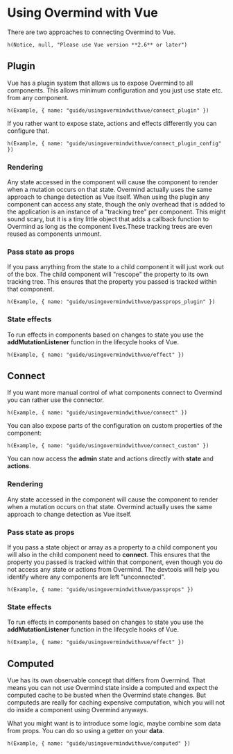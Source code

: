 # Using Overmind with Vue

There are two approaches to connecting Overmind to Vue.

```marksy
h(Notice, null, "Please use Vue version **2.6** or later")
```

## Plugin

Vue has a plugin system that allows us to expose Overmind to all components. This allows minimum configuration and you just use state etc. from any component.

```marksy
h(Example, { name: "guide/usingovermindwithvue/connect_plugin" })
```

If you rather want to expose state, actions and effects differently you can configure that.

```marksy
h(Example, { name: "guide/usingovermindwithvue/connect_plugin_config" })
```

### Rendering
Any state accessed in the component will cause the component to render when a mutation occurs on that state. Overmind actually uses the same approach to change detection as Vue itself. When using the plugin any component can access any state, though the only overhead that is added to the application is an instance of a "tracking tree" per component. This might sound scary, but it is a tiny little object that adds a callback function to Overmind as long as the component lives.These tracking trees are even reused as components unmount.

### Pass state as props

If you pass anything from the state to a child component it will just work out of the box. The child component will "rescope" the property to its own tracking tree. This ensures that the property you passed is tracked within that component.

```marksy
h(Example, { name: "guide/usingovermindwithvue/passprops_plugin" })
```

### State effects

To run effects in components based on changes to state you use the **addMutationListener** function in the lifecycle hooks of Vue.

```marksy
h(Example, { name: "guide/usingovermindwithvue/effect" })
```

## Connect

If you want more manual control of what components connect to Overmind you can rather use the connector.

```marksy
h(Example, { name: "guide/usingovermindwithvue/connect" })
```

You can also expose parts of the configuration on custom properties of the component:

```marksy
h(Example, { name: "guide/usingovermindwithvue/connect_custom" })
```

You can now access the **admin** state and actions directly with **state** and **actions**.


### Rendering
Any state accessed in the component will cause the component to render when a mutation occurs on that state. Overmind actually uses the same approach to change detection as Vue itself.

### Pass state as props

If you pass a state object or array as a property to a child component you will also in the child component need to **connect**. This ensures that the property you passed is tracked within that component, even though you do not access any state or actions from Overmind. The devtools will help you identify where any components are left "unconnected".

```marksy
h(Example, { name: "guide/usingovermindwithvue/passprops" })
```

### State effects

To run effects in components based on changes to state you use the **addMutationListener** function in the lifecycle hooks of Vue.

```marksy
h(Example, { name: "guide/usingovermindwithvue/effect" })
```

## Computed

Vue has its own observable concept that differs from Overmind. That means you can not use Overmind state inside a computed and expect the computed cache to be busted when the Overmind state changes. But computeds are really for caching expensive computation, which you will not do inside a component using Overmind anyways.

What you might want is to introduce some logic, maybe combine som data from props. You can do so using a getter on your **data**.

```marksy
h(Example, { name: "guide/usingovermindwithvue/computed" })
```